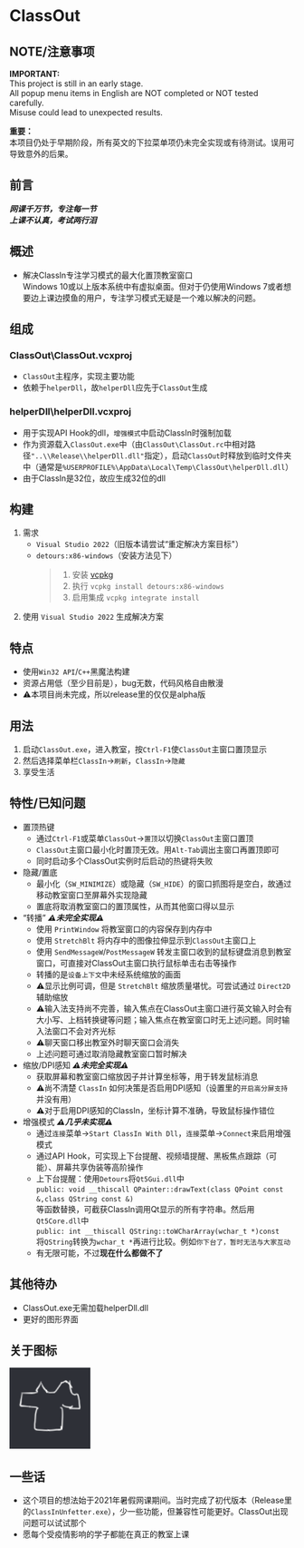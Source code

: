 # ClassOut

## NOTE/注意事项

**IMPORTANT:**  
This project is still in an early stage.  
All popup menu items in English are NOT completed or NOT tested carefully.  
Misuse could lead to unexpected results.

**重要：**  
本项目仍处于早期阶段，所有英文的下拉菜单项仍未完全实现或有待测试。误用可导致意外的后果。

## 前言

***网课千万节，专注每一节***  
***上课不认真，考试两行泪***  

## 概述

* 解决ClassIn专注学习模式的最大化置顶教室窗口  
  Windows 10或以上版本系统中有虚拟桌面。但对于仍使用Windows 7或者想要边上课边摸鱼的用户，专注学习模式无疑是一个难以解决的问题。

## 组成

### ClassOut\ClassOut.vcxproj

* `ClassOut`主程序，实现主要功能
* 依赖于`helperDll`，故`helperDll`应先于`ClassOut`生成

### helperDll\helperDll.vcxproj

* 用于实现API Hook的dll，`增强模式`中启动ClassIn时强制加载
* 作为资源载入`ClassOut.exe`中（由`ClassOut\ClassOut.rc`中相对路径`"..\\Release\\helperDll.dll"`指定），启动`ClassOut`时释放到临时文件夹中（通常是`%USERPROFILE%\AppData\Local\Temp\ClassOut\helperDll.dll`）
* 由于ClassIn是32位，故应生成32位的dll

## 构建

1. 需求
   * `Visual Studio 2022`（旧版本请尝试“重定解决方案目标"）
   * `detours:x86-windows`（安装方法见下）
     >
     > 1. 安装 [vcpkg](https://github.com/Microsoft/vcpkg)
     > 2. 执行 `vcpkg install detours:x86-windows`
     > 3. 启用集成 `vcpkg integrate install`
     >
2. 使用 `Visual Studio 2022` 生成解决方案

## 特点

* 使用`Win32 API`/`C++`黑魔法构建
* 资源占用低（至少目前是），bug无数，代码风格自由散漫
* ⚠本项目尚未完成，所以release里的仅仅是alpha版

## 用法

1. 启动`ClassOut.exe`，进入教室，按`Ctrl-F1`使`ClassOut`主窗口置顶显示
2. 然后选择菜单栏`ClassIn`->`刷新`，`ClassIn`->`隐藏`
3. 享受生活

## 特性/已知问题

* 置顶热键
  * 通过`Ctrl-F1`或菜单`ClassOut`->`置顶`以切换`ClassOut`主窗口置顶
  * `ClassOut`主窗口最小化时置顶无效。用`Alt-Tab`调出主窗口再置顶即可
  * 同时启动多个ClassOut实例时后启动的热键将失败
* 隐藏/置底
  * 最小化（`SW_MINIMIZE`）或隐藏（`SW_HIDE`）的窗口抓图将是空白，故通过移动教室窗口至屏幕外实现隐藏
  * 置底将取消教室窗口的置顶属性，从而其他窗口得以显示
* “转播” ***⚠未完全实现⚠***
  * 使用 `PrintWindow` 将教室窗口的内容保存到内存中
  * 使用 `StretchBlt` 将内存中的图像拉伸显示到`ClassOut`主窗口上
  * 使用 `SendMessageW`/`PostMessageW` 转发主窗口收到的鼠标键盘消息到教室窗口，可直接对ClassOut主窗口执行鼠标单击右击等操作
  * 转播的是`设备上下文`中未经系统缩放的画面
  * ⚠显示比例可调，但是 `StretchBlt` 缩放质量堪忧。可尝试通过 `Direct2D` 辅助缩放
  * ⚠输入法支持尚不完善，输入焦点在ClassOut主窗口进行英文输入时会有大小写、上档转换键等问题；输入焦点在教室窗口时无上述问题。同时输入法窗口不会对齐光标
  * ⚠聊天窗口移出教室外时聊天窗口会消失
  * 上述问题可通过取消隐藏教室窗口暂时解决
* 缩放/DPI感知 ***⚠未完全实现⚠***
  * 获取屏幕和教室窗口缩放因子并计算坐标等，用于转发鼠标消息
  * ⚠尚不清楚 `ClassIn` 如何决策是否启用DPI感知（设置里的`开启高分屏支持`并没有用）
  * ⚠对于启用DPI感知的ClassIn，坐标计算不准确，导致鼠标操作错位
* 增强模式 ***⚠几乎未实现⚠***
  * 通过`连接`菜单->`Start ClassIn With Dll`，`连接`菜单->`Connect`来启用增强模式
  * 通过API Hook，可实现上下台提醒、视频墙提醒、黑板焦点跟踪（可能）、屏幕共享伪装等高阶操作
  * 上下台提醒：使用`Detours`将`Qt5Gui.dll`中  
    `public: void __thiscall QPainter::drawText(class QPoint const &,class QString const &)`  
    等函数替换，可截获ClassIn调用Qt显示的所有字符串。然后用`Qt5Core.dll`中  
    `public: int __thiscall QString::toWCharArray(wchar_t *)const`  
    将`QString`转换为`wchar_t *`再进行比较。例如`你下台了，暂时无法与大家互动`
  * 有无限可能，不过**现在什么都做不了**

## 其他待办

* ClassOut.exe无需加载helperDll.dll
* 更好的图形界面

## 关于图标

![年轻又帅气而富有师德的cjw 作于课上](ClassOut\rcs\icon.png#pic_center "年轻又帅气而富有师德的cjw 作于课上")  

## 一些话

* 这个项目的想法始于2021年暑假网课期间。当时完成了初代版本（Release里的`ClassInUnfetter.exe`），少一些功能，但兼容性可能更好。ClassOut出现问题可以试试那个
* 愿每个受疫情影响的学子都能在真正的教室上课
